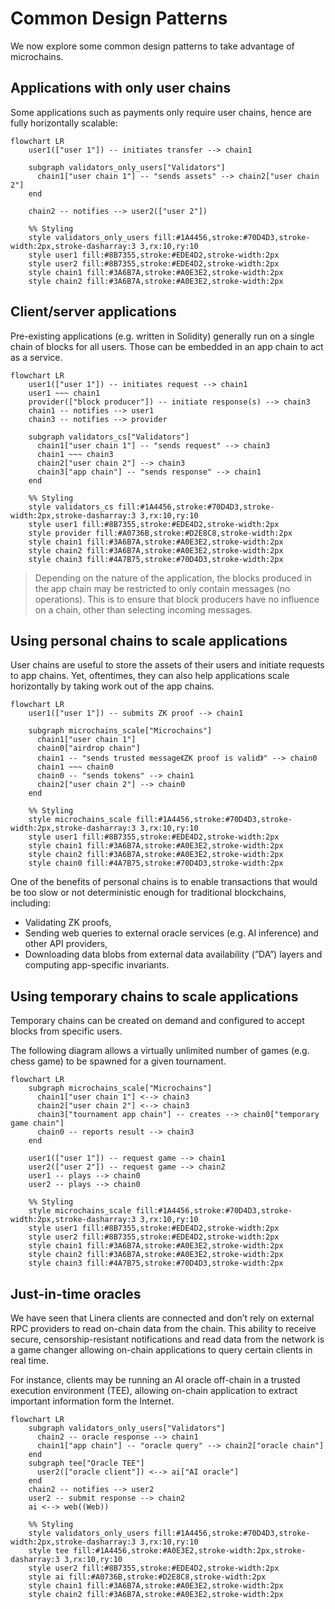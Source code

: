 # Common Design Patterns

We now explore some common design patterns to take advantage of microchains.

## Applications with only user chains

Some applications such as payments only require user chains, hence are fully
horizontally scalable:

```mermaid
flowchart LR
    user1(["user 1"]) -- initiates transfer --> chain1

    subgraph validators_only_users["Validators"]
      chain1["user chain 1"] -- "sends assets" --> chain2["user chain 2"]
    end

    chain2 -- notifies --> user2(["user 2"])

    %% Styling
    style validators_only_users fill:#1A4456,stroke:#70D4D3,stroke-width:2px,stroke-dasharray:3 3,rx:10,ry:10
    style user1 fill:#8B7355,stroke:#EDE4D2,stroke-width:2px
    style user2 fill:#8B7355,stroke:#EDE4D2,stroke-width:2px
    style chain1 fill:#3A6B7A,stroke:#A0E3E2,stroke-width:2px
    style chain2 fill:#3A6B7A,stroke:#A0E3E2,stroke-width:2px

```

## Client/server applications

Pre-existing applications (e.g. written in Solidity) generally run on a single
chain of blocks for all users. Those can be embedded in an app chain to act as a
service.

```mermaid
flowchart LR
    user1(["user 1"]) -- initiates request --> chain1
    user1 ~~~ chain1
    provider(["block producer"]) -- initiate response(s) --> chain3
    chain1 -- notifies --> user1
    chain3 -- notifies --> provider

    subgraph validators_cs["Validators"]
      chain1["user chain 1"] -- "sends request" --> chain3
      chain1 ~~~ chain3
      chain2["user chain 2"] --> chain3
      chain3["app chain"] -- "sends response" --> chain1
    end

    %% Styling
    style validators_cs fill:#1A4456,stroke:#70D4D3,stroke-width:2px,stroke-dasharray:3 3,rx:10,ry:10
    style user1 fill:#8B7355,stroke:#EDE4D2,stroke-width:2px
    style provider fill:#A0736B,stroke:#D2E8C8,stroke-width:2px
    style chain1 fill:#3A6B7A,stroke:#A0E3E2,stroke-width:2px
    style chain2 fill:#3A6B7A,stroke:#A0E3E2,stroke-width:2px
    style chain3 fill:#4A7B75,stroke:#70D4D3,stroke-width:2px

```

> Depending on the nature of the application, the blocks produced in the app
> chain may be restricted to only contain messages (no operations). This is to
> ensure that block producers have no influence on a chain, other than selecting
> incoming messages.

## Using personal chains to scale applications

User chains are useful to store the assets of their users and initiate requests
to app chains. Yet, oftentimes, they can also help applications scale
horizontally by taking work out of the app chains.

```mermaid
flowchart LR
    user1(["user 1"]) -- submits ZK proof --> chain1

    subgraph microchains_scale["Microchains"]
      chain1["user chain 1"]
      chain0["airdrop chain"]
      chain1 -- "sends trusted message《ZK proof is valid》" --> chain0
      chain1 ~~~ chain0
      chain0 -- "sends tokens" --> chain1
      chain2["user chain 2"] --> chain0
    end

    %% Styling
    style microchains_scale fill:#1A4456,stroke:#70D4D3,stroke-width:2px,stroke-dasharray:3 3,rx:10,ry:10
    style user1 fill:#8B7355,stroke:#EDE4D2,stroke-width:2px
    style chain1 fill:#3A6B7A,stroke:#A0E3E2,stroke-width:2px
    style chain2 fill:#3A6B7A,stroke:#A0E3E2,stroke-width:2px
    style chain0 fill:#4A7B75,stroke:#70D4D3,stroke-width:2px

```

One of the benefits of personal chains is to enable transactions that would be
too slow or not deterministic enough for traditional blockchains, including:

- Validating ZK proofs,
- Sending web queries to external oracle services (e.g. AI inference) and other
  API providers,
- Downloading data blobs from external data availability (”DA”) layers and
  computing app-specific invariants.

## Using temporary chains to scale applications

Temporary chains can be created on demand and configured to accept blocks from
specific users.

The following diagram allows a virtually unlimited number of games (e.g. chess
game) to be spawned for a given tournament.

```mermaid
flowchart LR
    subgraph microchains_scale["Microchains"]
      chain1["user chain 1"] <--> chain3
      chain2["user chain 2"] <--> chain3
      chain3["tournament app chain"] -- creates --> chain0["temporary game chain"]
      chain0 -- reports result --> chain3
    end

    user1(["user 1"]) -- request game --> chain1
    user2(["user 2"]) -- request game --> chain2
    user1 -- plays --> chain0
    user2 -- plays --> chain0

    %% Styling
    style microchains_scale fill:#1A4456,stroke:#70D4D3,stroke-width:2px,stroke-dasharray:3 3,rx:10,ry:10
    style user1 fill:#8B7355,stroke:#EDE4D2,stroke-width:2px
    style user2 fill:#8B7355,stroke:#EDE4D2,stroke-width:2px
    style chain1 fill:#3A6B7A,stroke:#A0E3E2,stroke-width:2px
    style chain2 fill:#3A6B7A,stroke:#A0E3E2,stroke-width:2px
    style chain3 fill:#4A7B75,stroke:#70D4D3,stroke-width:2px

```

## Just-in-time oracles

We have seen that Linera clients are connected and don’t rely on external RPC
providers to read on-chain data from the chain. This ability to receive secure,
censorship-resistant notifications and read data from the network is a game
changer allowing on-chain applications to query certain clients in real time.

For instance, clients may be running an AI oracle off-chain in a trusted
execution environment (TEE), allowing on-chain application to extract important
information form the Internet.

```mermaid
flowchart LR
    subgraph validators_only_users["Validators"]
      chain2 -- oracle response --> chain1
      chain1["app chain"] -- "oracle query" --> chain2["oracle chain"]
    end
    subgraph tee["Oracle TEE"]
      user2(["oracle client"]) <--> ai["AI oracle"]
    end
    chain2 -- notifies --> user2
    user2 -- submit response --> chain2
    ai <--> web((Web))

    %% Styling
    style validators_only_users fill:#1A4456,stroke:#70D4D3,stroke-width:2px,stroke-dasharray:3 3,rx:10,ry:10
    style tee fill:#1A4456,stroke:#A0E3E2,stroke-width:2px,stroke-dasharray:3 3,rx:10,ry:10
    style user2 fill:#8B7355,stroke:#EDE4D2,stroke-width:2px
    style ai fill:#A0736B,stroke:#D2E8C8,stroke-width:2px
    style chain1 fill:#3A6B7A,stroke:#A0E3E2,stroke-width:2px
    style chain2 fill:#3A6B7A,stroke:#A0E3E2,stroke-width:2px

```
